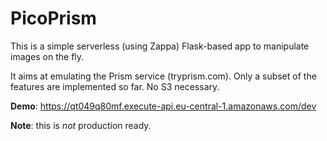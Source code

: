 # PicoPrism

This is a simple serverless (using Zappa) Flask-based app to manipulate images on the fly.

It aims at emulating the Prism service (tryprism.com). Only a subset of the features are implemented so far. No S3 necessary.

**Demo**: https://qt049q80mf.execute-api.eu-central-1.amazonaws.com/dev

**Note**: this is *not* production ready.